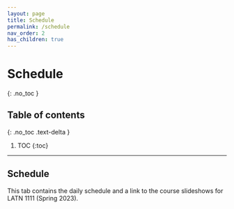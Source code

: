 ```yaml
---
layout: page
title: Schedule
permalink: /schedule
nav_order: 2
has_children: true
---
```


# Schedule
{: .no_toc }

## Table of contents
{: .no_toc .text-delta }

1. TOC
{:toc}

***

## Schedule

This tab contains the daily schedule and a link to the course slideshows for LATN 1111 (Spring 2023).